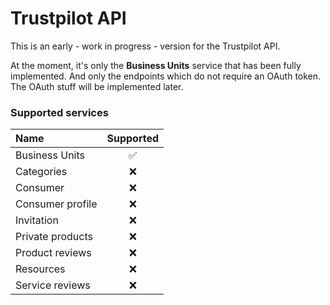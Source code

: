 # Trustpilot API

This is an early - work in progress - version for the Trustpilot API.

At the moment, it's only the **Business Units** service that has been fully implemented. 
And only the endpoints which do not require an OAuth token. The OAuth stuff will be implemented later.

### Supported services

| Name | Supported |
| :--- | :---: |
| Business Units | ✅ |
| Categories | ❌ |
| Consumer | ❌ |
| Consumer profile | ❌ |
| Invitation | ❌ |
| Private products | ❌ |
| Product reviews | ❌ |
| Resources | ❌ |
| Service reviews | ❌ |
